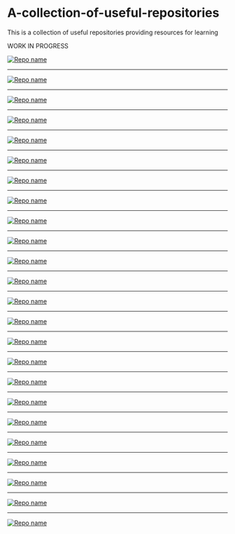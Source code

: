 # A-collection-of-useful-repositories
This is a collection of useful repositories providing resources for learning


WORK IN PROGRESS

[![Repo name](https://github-readme-stats.vercel.app/api/pin/?username=SanKlein&repo=JavaScript-30)](https://github.com/SanKlein/JavaScript-30)
_______

[![Repo name](https://github-readme-stats.vercel.app/api/pin/?username=vsouza&repo=awesome-ios)](https://github.com/vsouza/awesome-ios)
_______

[![Repo name](https://github-readme-stats.vercel.app/api/pin/?username=SanKlein&repo=practice)](https://github.com/SanKlein/practice)
_______

[![Repo name](https://github-readme-stats.vercel.app/api/pin/?username=kamranahmedse&repo=design-patterns-for-humans)](https://github.com/kamranahmedse/design-patterns-for-humans)
_______

[![Repo name](https://github-readme-stats.vercel.app/api/pin/?username=stephencarrera&repo=toy-problems)](https://github.com/stephencarrera/toy-problems)
_______

[![Repo name](https://github-readme-stats.vercel.app/api/pin/?username=LeCoupa&repo=awesome-bootstrappers)](https://github.com/LeCoupa/awesome-bootstrappers)
_______

[![Repo name](https://github-readme-stats.vercel.app/api/pin/?username=kamranahmedse&repo=developer-roadmap)](https://github.com/kamranahmedse/developer-roadmap)
_______

[![Repo name](https://github-readme-stats.vercel.app/api/pin/?username=WonderPro&repo=LeetCode)](https://github.com/WonderPro/LeetCode)
_______

[![Repo name](https://github-readme-stats.vercel.app/api/pin/?username=nileshky1&repo=LeetCode-practice)](https://github.com/nileshky1/LeetCode-Practice)
_______

[![Repo name](https://github-readme-stats.vercel.app/api/pin/?username=knockcat&repo=Leetcode)](https://github.com/knockcat/Leetcode)
_______

[![Repo name](https://github-readme-stats.vercel.app/api/pin/?username=Aatmaj-Zephyr&repo=Batch-2021)](https://github.com/Aatmaj-Zephyr/Batch-2021)
_______

[![Repo name](https://github-readme-stats.vercel.app/api/pin/?username=WonderPro&repo=Books_for_programming)](https://github.com/WonderPro/Books_for_programming)
_______

[![Repo name](https://github-readme-stats.vercel.app/api/pin/?username=rupak-20&repo=DSA-concepts)](https://github.com/rupak-20/DSA-concepts)
_______

[![Repo name](https://github-readme-stats.vercel.app/api/pin/?username=Aatmaj-Zephyr&repo=Learning-Python)](https://github.com/Aatmaj-Zephyr/Learning-Python)
_______

[![Repo name](https://github-readme-stats.vercel.app/api/pin/?username=Aatmaj-Zephyr&repo=MATLAB-MONDAYS)](https://github.com/Aatmaj-Zephyr/MATLAB-MONDAYS)
_______

[![Repo name](https://github-readme-stats.vercel.app/api/pin/?username=Aatmaj-Zephyr&repo=Solutions-to-first-year-practicals)](https://github.com/Aatmaj-Zephyr/Solutions-to-first-year-practicals)
_______

[![Repo name](https://github-readme-stats.vercel.app/api/pin/?username=kjsce-codecell&repo=Advance-Python-Notes)](https://github.com/kjsce-codecell/Advance-Python-Notes)

_______

[![Repo name](https://github-readme-stats.vercel.app/api/pin/?username=riti2409&repo=Books_for_programming)](https://github.com/riti2409/Books_for_programming)

_______

[![Repo name](https://github-readme-stats.vercel.app/api/pin/?username=TheAlgorithms&repo=Python)](https://github.com/TheAlgorithms/Python)

_______

[![Repo name](https://github-readme-stats.vercel.app/api/pin/?username=LeCoupa&repo=awesome-cheatsheets)](https://github.com/LeCoupa/awesome-cheatsheets)

_______

[![Repo name](https://github-readme-stats.vercel.app/api/pin/?username=kodekloudhub&repo=git-for-beginners-course)](https://github.com/kodekloudhub/git-for-beginners-course)

_______

[![Repo name](https://github-readme-stats.vercel.app/api/pin/?username=riti2409&repo=DBMS_SQL-Notes)](https://github.com/riti2409/DBMS_SQL-Notes)

_______

[![Repo name](https://github-readme-stats.vercel.app/api/pin/?username=PushpenderIndia&repo=Java-Cheat-Sheet)](https://github.com/PushpenderIndia/Java-Cheat-Sheet)

_______

[![Repo name](https://github-readme-stats.vercel.app/api/pin/?username=gendx&repo=html-cheat-sheet)](https://github.com/gendx/html-cheat-sheet)
